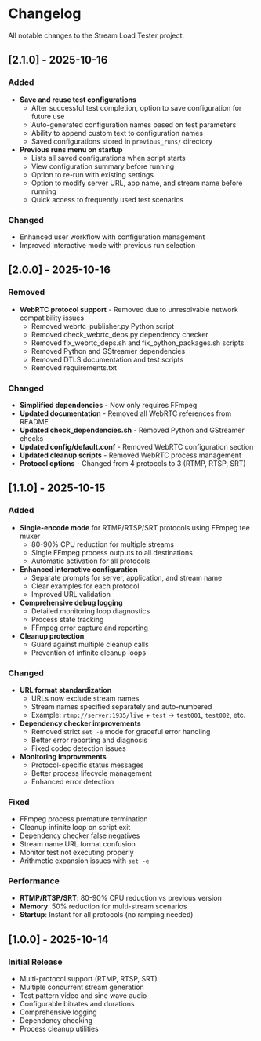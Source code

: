 # Changelog

All notable changes to the Stream Load Tester project.

## [2.1.0] - 2025-10-16

### Added
- **Save and reuse test configurations**
  - After successful test completion, option to save configuration for future use
  - Auto-generated configuration names based on test parameters
  - Ability to append custom text to configuration names
  - Saved configurations stored in `previous_runs/` directory
- **Previous runs menu on startup**
  - Lists all saved configurations when script starts
  - View configuration summary before running
  - Option to re-run with existing settings
  - Option to modify server URL, app name, and stream name before running
  - Quick access to frequently used test scenarios

### Changed
- Enhanced user workflow with configuration management
- Improved interactive mode with previous run selection

## [2.0.0] - 2025-10-16

### Removed
- **WebRTC protocol support** - Removed due to unresolvable network compatibility issues
  - Removed webrtc_publisher.py Python script
  - Removed check_webrtc_deps.py dependency checker
  - Removed fix_webrtc_deps.sh and fix_python_packages.sh scripts
  - Removed Python and GStreamer dependencies
  - Removed DTLS documentation and test scripts
  - Removed requirements.txt

### Changed
- **Simplified dependencies** - Now only requires FFmpeg
- **Updated documentation** - Removed all WebRTC references from README
- **Updated check_dependencies.sh** - Removed Python and GStreamer checks
- **Updated config/default.conf** - Removed WebRTC configuration section
- **Updated cleanup scripts** - Removed WebRTC process management
- **Protocol options** - Changed from 4 protocols to 3 (RTMP, RTSP, SRT)

## [1.1.0] - 2025-10-15

### Added
- **Single-encode mode** for RTMP/RTSP/SRT protocols using FFmpeg tee muxer
  - 80-90% CPU reduction for multiple streams
  - Single FFmpeg process outputs to all destinations
  - Automatic activation for all protocols
- **Enhanced interactive configuration**
  - Separate prompts for server, application, and stream name
  - Clear examples for each protocol
  - Improved URL validation
- **Comprehensive debug logging**
  - Detailed monitoring loop diagnostics
  - Process state tracking
  - FFmpeg error capture and reporting
- **Cleanup protection**
  - Guard against multiple cleanup calls
  - Prevention of infinite cleanup loops

### Changed
- **URL format standardization**
  - URLs now exclude stream names
  - Stream names specified separately and auto-numbered
  - Example: `rtmp://server:1935/live` + `test` → `test001`, `test002`, etc.
- **Dependency checker improvements**
  - Removed strict `set -e` mode for graceful error handling
  - Better error reporting and diagnosis
  - Fixed codec detection issues
- **Monitoring improvements**
  - Protocol-specific status messages
  - Better process lifecycle management
  - Enhanced error detection

### Fixed
- FFmpeg process premature termination
- Cleanup infinite loop on script exit
- Dependency checker false negatives
- Stream name URL format confusion
- Monitor test not executing properly
- Arithmetic expansion issues with `set -e`

### Performance
- **RTMP/RTSP/SRT**: 80-90% CPU reduction vs previous version
- **Memory**: 50% reduction for multi-stream scenarios
- **Startup**: Instant for all protocols (no ramping needed)

## [1.0.0] - 2025-10-14

### Initial Release
- Multi-protocol support (RTMP, RTSP, SRT)
- Multiple concurrent stream generation
- Test pattern video and sine wave audio
- Configurable bitrates and durations
- Comprehensive logging
- Dependency checking
- Process cleanup utilities
